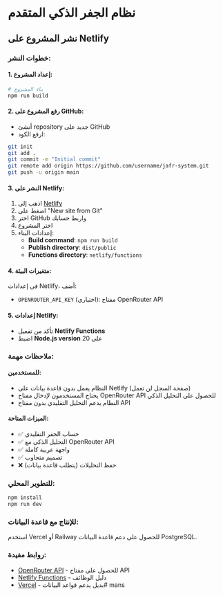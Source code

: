 # نظام الجفر الذكي المتقدم

## نشر المشروع على Netlify

### خطوات النشر:

#### 1. إعداد المشروع:
```bash
# بناء المشروع
npm run build
```

#### 2. رفع المشروع على GitHub:
- أنشئ repository جديد على GitHub
- ارفع الكود:
```bash
git init
git add .
git commit -m "Initial commit"
git remote add origin https://github.com/username/jafr-system.git
git push -u origin main
```

#### 3. النشر على Netlify:
1. اذهب إلى [Netlify](https://app.netlify.com)
2. اضغط على "New site from Git"
3. اختر GitHub واربط حسابك
4. اختر المشروع
5. إعدادات البناء:
   - **Build command**: `npm run build`
   - **Publish directory**: `dist/public`
   - **Functions directory**: `netlify/functions`

#### 4. متغيرات البيئة:
في إعدادات Netlify، أضف:
- `OPENROUTER_API_KEY` (اختياري): مفتاح OpenRouter API

#### 5. إعدادات Netlify:
- تأكد من تفعيل **Netlify Functions**
- اضبط **Node.js version** على 20

### ملاحظات مهمة:

#### للمستخدمين:
- النظام يعمل بدون قاعدة بيانات على Netlify (صفحة السجل لن تعمل)
- يحتاج المستخدمون لإدخال مفتاح OpenRouter API للحصول على التحليل الذكي
- النظام يدعم التحليل التقليدي بدون مفتاح API

#### الميزات المتاحة:
- ✅ حساب الجفر التقليدي
- ✅ التحليل الذكي مع OpenRouter API
- ✅ واجهة عربية كاملة
- ✅ تصميم متجاوب
- ❌ حفظ التحليلات (يتطلب قاعدة بيانات)

### للتطوير المحلي:
```bash
npm install
npm run dev
```

### للإنتاج مع قاعدة البيانات:
استخدم Vercel أو Railway للحصول على دعم قاعدة البيانات PostgreSQL.

### روابط مفيدة:
- [OpenRouter API](https://openrouter.ai/) - للحصول على مفتاح API
- [Netlify Functions](https://docs.netlify.com/functions/overview/) - دليل الوظائف
- [Vercel](https://vercel.com/) - بديل يدعم قواعد البيانات# mans
